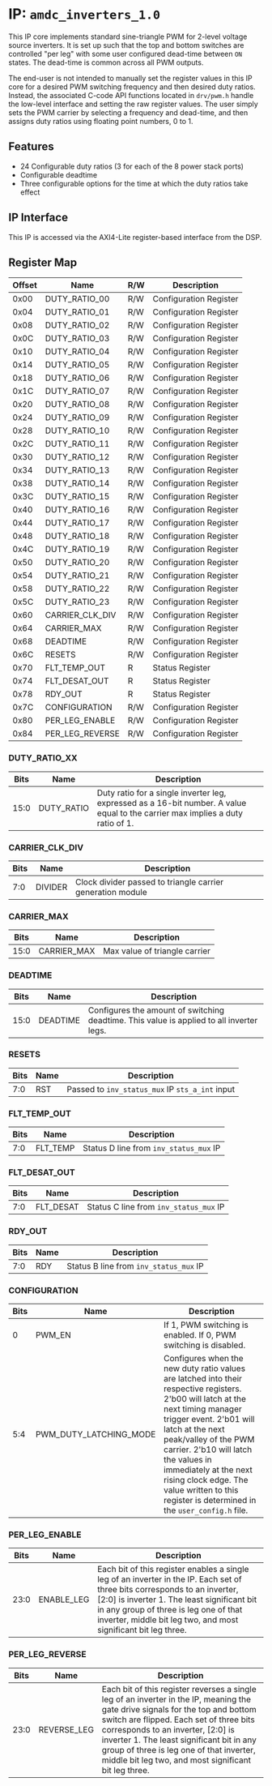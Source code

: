 # IP: `amdc_inverters_1.0`

This IP core implements standard sine-triangle PWM for 2-level voltage source inverters. It is set up such that the top and bottom switches are controlled "per leg" with some user configured dead-time between `ON` states. The dead-time is common across all PWM outputs.

The end-user is not intended to manually set the register values in this IP core for a desired PWM switching frequency and then desired duty ratios. Instead, the associated C-code API functions located in `drv/pwm.h` handle the low-level interface and setting the raw register values. The user simply sets the PWM carrier by selecting a frequency and dead-time, and then assigns duty ratios using floating point numbers, 0 to 1.

## Features

- 24 Configurable duty ratios (3 for each of the 8 power stack ports)
- Configurable deadtime
- Three configurable options for the time at which the duty ratios take effect

## IP Interface

This IP is accessed via the AXI4-Lite register-based interface from the DSP.

## Register Map

| Offset | Name | R/W | Description |
| -- | -- | -- | -- |
| 0x00 | DUTY_RATIO_00 | R/W | Configuration Register |
| 0x04 | DUTY_RATIO_01 | R/W | Configuration Register |
| 0x08 | DUTY_RATIO_02 | R/W | Configuration Register |
| 0x0C | DUTY_RATIO_03 | R/W | Configuration Register |
| 0x10 | DUTY_RATIO_04 | R/W | Configuration Register |
| 0x14 | DUTY_RATIO_05 | R/W | Configuration Register |
| 0x18 | DUTY_RATIO_06 | R/W | Configuration Register |
| 0x1C | DUTY_RATIO_07 | R/W | Configuration Register |
| 0x20 | DUTY_RATIO_08 | R/W | Configuration Register |
| 0x24 | DUTY_RATIO_09 | R/W | Configuration Register |
| 0x28 | DUTY_RATIO_10 | R/W | Configuration Register |
| 0x2C | DUTY_RATIO_11 | R/W | Configuration Register |
| 0x30 | DUTY_RATIO_12 | R/W | Configuration Register |
| 0x34 | DUTY_RATIO_13 | R/W | Configuration Register |
| 0x38 | DUTY_RATIO_14 | R/W | Configuration Register |
| 0x3C | DUTY_RATIO_15 | R/W | Configuration Register |
| 0x40 | DUTY_RATIO_16 | R/W | Configuration Register |
| 0x44 | DUTY_RATIO_17 | R/W | Configuration Register |
| 0x48 | DUTY_RATIO_18 | R/W | Configuration Register |
| 0x4C | DUTY_RATIO_19 | R/W | Configuration Register |
| 0x50 | DUTY_RATIO_20 | R/W | Configuration Register |
| 0x54 | DUTY_RATIO_21 | R/W | Configuration Register |
| 0x58 | DUTY_RATIO_22 | R/W | Configuration Register |
| 0x5C | DUTY_RATIO_23 | R/W | Configuration Register |
| 0x60 | CARRIER_CLK_DIV | R/W | Configuration Register |
| 0x64 | CARRIER_MAX | R/W | Configuration Register |
| 0x68 | DEADTIME | R/W | Configuration Register |
| 0x6C | RESETS | R/W | Configuration Register |
| 0x70 | FLT_TEMP_OUT | R | Status Register |
| 0x74 | FLT_DESAT_OUT | R | Status Register |
| 0x78 | RDY_OUT | R | Status Register |
| 0x7C | CONFIGURATION | R/W | Configuration Register |
| 0x80 | PER_LEG_ENABLE | R/W | Configuration Register |
| 0x84 | PER_LEG_REVERSE | R/W | Configuration Register |

### DUTY_RATIO_XX

| Bits | Name | Description |
| -- | -- | -- |
| 15:0 | DUTY_RATIO | Duty ratio for a single inverter leg, expressed as a 16-bit number. A value equal to the carrier max implies a duty ratio of 1. |

### CARRIER_CLK_DIV

| Bits | Name | Description |
| -- | -- | -- |
| 7:0 | DIVIDER | Clock divider passed to triangle carrier generation module |

### CARRIER_MAX

| Bits | Name | Description |
| -- | -- | -- |
| 15:0 | CARRIER_MAX | Max value of triangle carrier |

### DEADTIME

| Bits | Name | Description |
| -- | -- | -- |
| 15:0 | DEADTIME | Configures the amount of switching deadtime. This value is applied to all inverter legs. |

### RESETS

| Bits | Name | Description |
| -- | -- | -- |
| 7:0 | RST | Passed to `inv_status_mux` IP `sts_a_int` input |

### FLT_TEMP_OUT

| Bits | Name | Description |
| -- | -- | -- |
| 7:0 | FLT_TEMP | Status D line from `inv_status_mux` IP |

### FLT_DESAT_OUT

| Bits | Name | Description |
| -- | -- | -- |
| 7:0 | FLT_DESAT | Status C line from `inv_status_mux` IP |

### RDY_OUT

| Bits | Name | Description |
| -- | -- | -- |
| 7:0 | RDY | Status B line from `inv_status_mux` IP |

### CONFIGURATION

| Bits | Name | Description |
| -- | -- | -- |
| 0 | PWM_EN | If 1, PWM switching is enabled. If 0, PWM switching is disabled. |
| 5:4 | PWM_DUTY_LATCHING_MODE | Configures when the new duty ratio values are latched into their respective registers. 2'b00 will latch at the next timing manager trigger event. 2'b01 will latch at the next peak/valley of the PWM carrier. 2'b10 will latch the values in immediately at the next rising clock edge. The value written to this register is determined in the `user_config.h` file. |

### PER_LEG_ENABLE

| Bits | Name | Description |
| -- | -- | -- |
| 23:0 | ENABLE_LEG | Each bit of this register enables a single leg of an inverter in the IP. Each set of three bits corresponds to an inverter, [2:0] is inverter 1. The least significant bit in any group of three is leg one of that inverter, middle bit leg two, and most significant bit leg three. |

### PER_LEG_REVERSE

| Bits | Name | Description |
| -- | -- | -- |
| 23:0 | REVERSE_LEG | Each bit of this register reverses a single leg of an inverter in the IP, meaning the gate drive signals for the top and bottom switch are flipped. Each set of three bits corresponds to an inverter, [2:0] is inverter 1. The least significant bit in any group of three is leg one of that inverter, middle bit leg two, and most significant bit leg three. |

